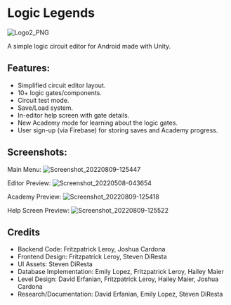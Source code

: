 # Logic Legends

![Logo2_PNG](https://user-images.githubusercontent.com/26748231/183709926-3be56464-e997-4008-9de2-9a1df1b67914.png)

A simple logic circuit editor for Android made with Unity. 

## Features:
- Simplified circuit editor layout.
- 10+ logic gates/components.
- Circuit test mode.
- Save/Load system.
- In-editor help screen with gate details.
- New Academy mode for learning about the logic gates.
- User sign-up (via Firebase) for storing saves and Academy progress.

## Screenshots:

Main Menu:
![Screenshot_20220809-125447](https://user-images.githubusercontent.com/26748231/183713406-2c58cc4f-f5c0-4152-8cf8-f9e28aeed1cb.png)

Editor Preview:
![Screenshot_20220508-043654](https://user-images.githubusercontent.com/26748231/183710526-0f2adcd2-39a7-4ae3-9ed1-9c19ddae5710.png)

Academy Preview: 
![Screenshot_20220809-125418](https://user-images.githubusercontent.com/26748231/183713940-17951d94-a5c5-4fdd-a90e-7ce4167f1c88.png)

Help Screen Preview:
![Screenshot_20220809-125522](https://user-images.githubusercontent.com/26748231/183714137-5a718721-aaa6-494e-b219-9ff982417579.png)

## Credits
- Backend Code: Fritzpatrick Leroy, Joshua Cardona
- Frontend Design: Fritzpatrick Leroy, Steven DiResta
- UI Assets: Steven DiResta
- Database Implementation: Emily Lopez, Fritzpatrick Leroy, Hailey Maier
- Level Design: David Erfanian, Fritzpatrick Leroy, Hailey Maier, Joshua Cardona 
- Research/Documentation: David Erfanian, Emily Lopez, Steven DiResta


